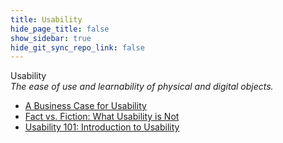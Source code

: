 ```yaml
---
title: Usability
hide_page_title: false
show_sidebar: true
hide_git_sync_repo_link: false
---
```


Usability  
*The ease of use and learnability of physical and digital objects.*

*   [A Business Case for Usability](http://www.userfocus.co.uk/articles/usabilitybenefits.html)
*   [Fact vs. Fiction: What Usability is Not](http://www.uxbooth.com/articles/fact-vs-fiction-what-usability-is-not/)
*   [Usability 101: Introduction to Usability](http://www.nngroup.com/articles/usability-101-introduction-to-usability/)
